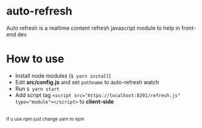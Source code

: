 # auto-refresh
Auto refresh is a realtime content refresh javascript module to help in front-end dev

# How to use
- Install node modules (`$ yarn install`)
- Edit **src/config.js** and set `pathname` to auto-refresh watch
- Run `$ yarn start`
- Add script tag `<script src="https://localhost:8291/refresh.js" type="module"></script>` to **client-side**

<br>
<small>If u use npm just change yarn to npm</small>
